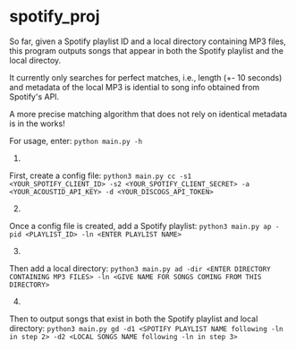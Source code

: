# spotify_proj
So far, given a Spotify playlist ID and a local directory containing MP3 files, this program outputs songs that appear in both the Spotify playlist and the local directoy. 

It currently only searches for perfect matches, i.e., length (+- 10 seconds) and metadata of the local MP3 is idential to song info obtained from Spotify's API.

A more precise matching algorithm that does not rely on identical metadata is in the works!

For usage, enter: 
`python main.py -h`

1.
First, create a config file: 
`python3 main.py cc -s1 <YOUR_SPOTIFY_CLIENT_ID> -s2 <YOUR_SPOTIFY_CLIENT_SECRET> -a <YOUR_ACOUSTID_API_KEY> -d <YOUR_DISCOGS_API_TOKEN>`

2.
Once a config file is created, add a Spotify playlist:
`python3 main.py ap -pid <PLAYLIST_ID> -ln <ENTER PLAYLIST NAME>`

3.
Then add a local directory:
`python3 main.py ad -dir <ENTER DIRECTORY CONTAINING MP3 FILES> -ln <GIVE NAME FOR SONGS COMING FROM THIS DIRECTORY>`

4.
Then to output songs that exist in both the Spotify playlist and local directory:
`python3 main.py gd -d1 <SPOTIFY PLAYLIST NAME following -ln in step 2> -d2 <LOCAL SONGS NAME following -ln in step 3>`